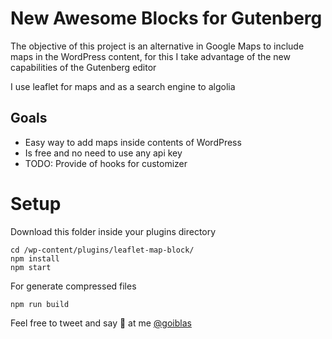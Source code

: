 # New Awesome Blocks for Gutenberg

The objective of this project is an alternative in Google Maps to include maps in the WordPress content, for this I take advantage of the new capabilities of the Gutenberg editor

I use leaflet for maps and as a search engine to algolia

## Goals

- Easy way to add maps inside contents of WordPress
- Is free and no need to use any api key
- TODO: Provide of hooks for customizer

# Setup

Download this folder inside your plugins directory

```
cd /wp-content/plugins/leaflet-map-block/
npm install
npm start
```

For generate compressed files

```
npm run build
```

Feel free to tweet and say 👋 at me [@goiblas](https://twitter.com/goiblas/)